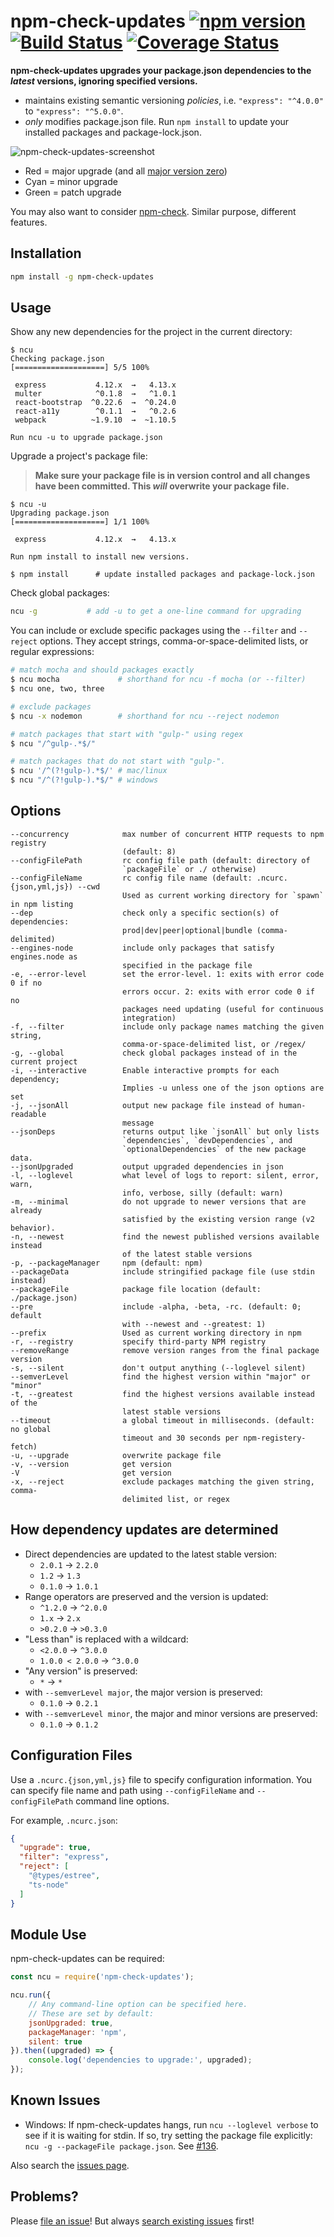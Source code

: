 # npm-check-updates [![npm version](https://badge.fury.io/js/npm-check-updates.svg)](https://www.npmjs.com/package/npm-check-updates) [![Build Status](https://github.com/raineorshine/npm-check-updates/workflows/Tests/badge.svg?branch=master)](https://github.com/raineorshine/npm-check-updates/actions?query=workflow%3ATests+branch%3Amaster) [![Coverage Status](https://coveralls.io/repos/github/raineorshine/npm-check-updates/badge.svg?branch=master)](https://coveralls.io/github/raineorshine/npm-check-updates?branch=master)

**npm-check-updates upgrades your package.json dependencies to the *latest* versions, ignoring specified versions.**

- maintains existing semantic versioning *policies*, i.e. `"express": "^4.0.0"` to `"express": "^5.0.0"`.
- *only* modifies package.json file. Run `npm install` to update your installed packages and package-lock.json.

![npm-check-updates-screenshot](https://github.com/raineorshine/npm-check-updates/blob/master/.github/screenshot.png?raw=true)

- Red = major upgrade (and all [major version zero](https://semver.org/#spec-item-4))
- Cyan = minor upgrade
- Green = patch upgrade

You may also want to consider [npm-check](https://github.com/dylang/npm-check). Similar purpose, different features.

## Installation

```sh
npm install -g npm-check-updates
```

## Usage

Show any new dependencies for the project in the current directory:

```console
$ ncu
Checking package.json
[====================] 5/5 100%

 express           4.12.x  →   4.13.x
 multer            ^0.1.8  →   ^1.0.1
 react-bootstrap  ^0.22.6  →  ^0.24.0
 react-a11y        ^0.1.1  →   ^0.2.6
 webpack          ~1.9.10  →  ~1.10.5

Run ncu -u to upgrade package.json
```

Upgrade a project's package file:

> **Make sure your package file is in version control and all changes have been committed. This *will* overwrite your package file.**

```console
$ ncu -u
Upgrading package.json
[====================] 1/1 100%

 express           4.12.x  →   4.13.x

Run npm install to install new versions.

$ npm install      # update installed packages and package-lock.json
```

Check global packages:

```sh
ncu -g           # add -u to get a one-line command for upgrading
```

You can include or exclude specific packages using the `--filter` and `--reject` options. They accept strings, comma-or-space-delimited lists, or regular expressions:

```sh
# match mocha and should packages exactly
$ ncu mocha             # shorthand for ncu -f mocha (or --filter)
$ ncu one, two, three

# exclude packages
$ ncu -x nodemon        # shorthand for ncu --reject nodemon

# match packages that start with "gulp-" using regex
$ ncu "/^gulp-.*$/"

# match packages that do not start with "gulp-".
$ ncu '/^(?!gulp-).*$/' # mac/linux
$ ncu "/^(?!gulp-).*$/" # windows
```

## Options

```text
--concurrency            max number of concurrent HTTP requests to npm registry
                         (default: 8)
--configFilePath         rc config file path (default: directory of
                         `packageFile` or ./ otherwise)
--configFileName         rc config file name (default: .ncurc.{json,yml,js}) --cwd
                         Used as current working directory for `spawn` in npm listing
--dep                    check only a specific section(s) of dependencies:
                         prod|dev|peer|optional|bundle (comma-delimited)
--engines-node           include only packages that satisfy engines.node as
                         specified in the package file
-e, --error-level        set the error-level. 1: exits with error code 0 if no
                         errors occur. 2: exits with error code 0 if no
                         packages need updating (useful for continuous
                         integration)
-f, --filter             include only package names matching the given string,
                         comma-or-space-delimited list, or /regex/
-g, --global             check global packages instead of in the current project
-i, --interactive        Enable interactive prompts for each dependency;
                         Implies -u unless one of the json options are set
-j, --jsonAll            output new package file instead of human-readable
                         message
--jsonDeps               returns output like `jsonAll` but only lists
                         `dependencies`, `devDependencies`, and
                         `optionalDependencies` of the new package data.
--jsonUpgraded           output upgraded dependencies in json
-l, --loglevel           what level of logs to report: silent, error, warn,
                         info, verbose, silly (default: warn)
-m, --minimal            do not upgrade to newer versions that are already
                         satisfied by the existing version range (v2 behavior).
-n, --newest             find the newest published versions available instead
                         of the latest stable versions
-p, --packageManager     npm (default: npm)
--packageData            include stringified package file (use stdin instead)
--packageFile            package file location (default: ./package.json)
--pre                    include -alpha, -beta, -rc. (default: 0; default
                         with --newest and --greatest: 1)
--prefix                 Used as current working directory in npm
-r, --registry           specify third-party NPM registry
--removeRange            remove version ranges from the final package version
-s, --silent             don't output anything (--loglevel silent)
--semverLevel            find the highest version within "major" or "minor"
-t, --greatest           find the highest versions available instead of the
                         latest stable versions
--timeout                a global timeout in milliseconds. (default: no global
                         timeout and 30 seconds per npm-registery-fetch)
-u, --upgrade            overwrite package file
-v, --version            get version
-V                       get version
-x, --reject             exclude packages matching the given string, comma-
                         delimited list, or regex
```

## How dependency updates are determined

- Direct dependencies are updated to the latest stable version:
  - `2.0.1` → `2.2.0`
  - `1.2` → `1.3`
  - `0.1.0` → `1.0.1`
- Range operators are preserved and the version is updated:
  - `^1.2.0` → `^2.0.0`
  - `1.x` → `2.x`
  - `>0.2.0` → `>0.3.0`
- "Less than" is replaced with a wildcard:
  - `<2.0.0` → `^3.0.0`
  - `1.0.0 < 2.0.0` → `^3.0.0`
- "Any version" is preserved:
  - `*` → `*`
- with `--semverLevel major`, the major version is preserved:
  - `0.1.0` → `0.2.1`
- with `--semverLevel minor`, the major and minor versions are preserved:
  - `0.1.0` → `0.1.2`

## Configuration Files

Use a `.ncurc.{json,yml,js}` file to specify configuration information.
You can specify file name and path using `--configFileName` and `--configFilePath`
command line options.

For example, `.ncurc.json`:

```json
{
  "upgrade": true,
  "filter": "express",
  "reject": [
    "@types/estree",
    "ts-node"
  ]
}
```

## Module Use

npm-check-updates can be required:

```js
const ncu = require('npm-check-updates');

ncu.run({
    // Any command-line option can be specified here.
    // These are set by default:
    jsonUpgraded: true,
    packageManager: 'npm',
    silent: true
}).then((upgraded) => {
    console.log('dependencies to upgrade:', upgraded);
});
```

## Known Issues

- Windows: If npm-check-updates hangs, run `ncu --loglevel verbose` to see if it is waiting for stdin. If so, try setting the package file explicitly: `ncu -g --packageFile package.json`. See [#136](https://github.com/raineorshine/npm-check-updates/issues/136#issuecomment-155721102).

Also search the [issues page](https://github.com/raineorshine/npm-check-updates/issues).

## Problems?

Please [file an issue](https://github.com/raineorshine/npm-check-updates/issues)! But always [search existing issues](https://github.com/raineorshine/npm-check-updates/issues?utf8=%E2%9C%93&q=is%3Aissue) first!
